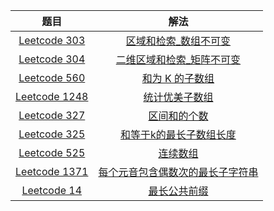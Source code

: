 |                             题目                             |                             解法                             |
| :----------------------------------------------------------: | :----------------------------------------------------------: |
| [Leetcode 303](https://leetcode.cn/problems/range-sum-query-immutable/) | [区域和检索_数组不可变](https://github.com/pshijie/Java_interview_code/blob/main/Leetcode分类/前缀和/区域和检索_数组不可变.java) |
| [Leetcode 304](https://leetcode.cn/problems/range-sum-query-2d-immutable/) | [二维区域和检索_矩阵不可变](https://github.com/pshijie/Java_interview_code/blob/main/Leetcode分类/前缀和/二维区域和检索_矩阵不可变.java) |
| [Leetcode 560](https://leetcode.cn/problems/subarray-sum-equals-k/) | [和为 K 的子数组](https://github.com/pshijie/Java_interview_code/blob/main/Leetcode分类/前缀和/和为K的子数组.java) |
| [Leetcode 1248](https://leetcode.cn/problems/count-number-of-nice-subarrays/) | [统计优美子数组](https://github.com/pshijie/Java_interview_code/blob/main/Leetcode分类/前缀和/统计优美子数组.java) |
| [Leetcode 327](https://leetcode.cn/problems/count-of-range-sum/) | [区间和的个数](https://github.com/pshijie/Java_interview_code/blob/main/Leetcode分类/前缀和/区间和的个数.java) |
| [Leetcode 325](https://leetcode.cn/problems/maximum-size-subarray-sum-equals-k/) | [和等于k的最长子数组长度](https://github.com/pshijie/Java_interview_code/blob/main/Leetcode分类/前缀和/和等于k的最长子数组长度.java) |
| [Leetcode 525](https://leetcode.cn/problems/contiguous-array/) | [连续数组](https://github.com/pshijie/Java_interview_code/blob/main/Leetcode分类/前缀和/连续数组.java) |
| [Leetcode 1371](https://leetcode.cn/problems/find-the-longest-substring-containing-vowels-in-even-counts/) | [每个元音包含偶数次的最长子字符串](https://github.com/pshijie/Java_interview_code/blob/main/Leetcode分类/每个元音包含偶数次的最长子字符串.java) |
| [Leetcode 14](https://leetcode.cn/problems/longest-common-prefix/) | [最长公共前缀](https://github.com/pshijie/Java_interview_code/blob/main/Leetcode分类/最长公共前缀.java) |


